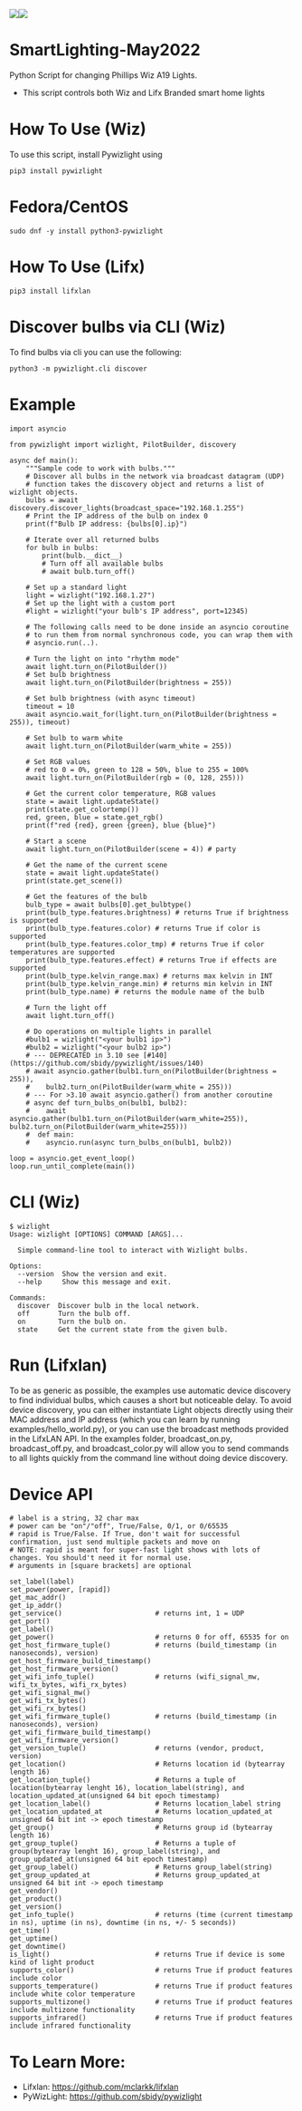 <img src=https://assets.ifttt.com/images/channels/851621020/icons/large.png><img src=https://play-lh.googleusercontent.com/k61DT9oYt_BPdzjAFokLY5e-He-YSl7-eZHeieaVO45XDAwQ6ebegsS_ZsQytca2zWM>
# SmartLighting-May2022
Python Script for changing Phillips Wiz A19 Lights.

- This script controls both Wiz and Lifx Branded smart home lights

# How To Use (Wiz)
To use this script, install Pywizlight using 
```
pip3 install pywizlight
```
# Fedora/CentOS
```
sudo dnf -y install python3-pywizlight
```

# How To Use (Lifx)
```
pip3 install lifxlan
```

# Discover bulbs via CLI (Wiz)
To find bulbs via cli you can use the following:
```
python3 -m pywizlight.cli discover
```
# Example
```
import asyncio

from pywizlight import wizlight, PilotBuilder, discovery

async def main():
    """Sample code to work with bulbs."""
    # Discover all bulbs in the network via broadcast datagram (UDP)
    # function takes the discovery object and returns a list of wizlight objects.
    bulbs = await discovery.discover_lights(broadcast_space="192.168.1.255")
    # Print the IP address of the bulb on index 0
    print(f"Bulb IP address: {bulbs[0].ip}")

    # Iterate over all returned bulbs
    for bulb in bulbs:
        print(bulb.__dict__)
        # Turn off all available bulbs
        # await bulb.turn_off()

    # Set up a standard light
    light = wizlight("192.168.1.27")
    # Set up the light with a custom port
    #light = wizlight("your bulb's IP address", port=12345)

    # The following calls need to be done inside an asyncio coroutine
    # to run them from normal synchronous code, you can wrap them with
    # asyncio.run(..).

    # Turn the light on into "rhythm mode"
    await light.turn_on(PilotBuilder())
    # Set bulb brightness
    await light.turn_on(PilotBuilder(brightness = 255))

    # Set bulb brightness (with async timeout)
    timeout = 10
    await asyncio.wait_for(light.turn_on(PilotBuilder(brightness = 255)), timeout)

    # Set bulb to warm white
    await light.turn_on(PilotBuilder(warm_white = 255))

    # Set RGB values
    # red to 0 = 0%, green to 128 = 50%, blue to 255 = 100%
    await light.turn_on(PilotBuilder(rgb = (0, 128, 255)))

    # Get the current color temperature, RGB values
    state = await light.updateState()
    print(state.get_colortemp())
    red, green, blue = state.get_rgb()
    print(f"red {red}, green {green}, blue {blue}")

    # Start a scene
    await light.turn_on(PilotBuilder(scene = 4)) # party

    # Get the name of the current scene
    state = await light.updateState()
    print(state.get_scene())

    # Get the features of the bulb
    bulb_type = await bulbs[0].get_bulbtype()
    print(bulb_type.features.brightness) # returns True if brightness is supported
    print(bulb_type.features.color) # returns True if color is supported
    print(bulb_type.features.color_tmp) # returns True if color temperatures are supported
    print(bulb_type.features.effect) # returns True if effects are supported
    print(bulb_type.kelvin_range.max) # returns max kelvin in INT
    print(bulb_type.kelvin_range.min) # returns min kelvin in INT
    print(bulb_type.name) # returns the module name of the bulb

    # Turn the light off
    await light.turn_off()

    # Do operations on multiple lights in parallel
    #bulb1 = wizlight("<your bulb1 ip>")
    #bulb2 = wizlight("<your bulb2 ip>")
    # --- DEPRECATED in 3.10 see [#140](https://github.com/sbidy/pywizlight/issues/140)
    # await asyncio.gather(bulb1.turn_on(PilotBuilder(brightness = 255)),
    #    bulb2.turn_on(PilotBuilder(warm_white = 255)))
    # --- For >3.10 await asyncio.gather() from another coroutine
    # async def turn_bulbs_on(bulb1, bulb2):
    #    await asyncio.gather(bulb1.turn_on(PilotBuilder(warm_white=255)), bulb2.turn_on(PilotBuilder(warm_white=255)))
    #  def main:
    #    asyncio.run(async turn_bulbs_on(bulb1, bulb2))

loop = asyncio.get_event_loop()
loop.run_until_complete(main())
```

# CLI (Wiz)
```
$ wizlight
Usage: wizlight [OPTIONS] COMMAND [ARGS]...

  Simple command-line tool to interact with Wizlight bulbs.

Options:
  --version  Show the version and exit.
  --help     Show this message and exit.

Commands:
  discover  Discover bulb in the local network.
  off       Turn the bulb off.
  on        Turn the bulb on.
  state     Get the current state from the given bulb.
  ```
  
# Run (Lifxlan)
To be as generic as possible, the examples use automatic device discovery to find individual bulbs, which causes a short but noticeable delay. To avoid device discovery, you can either instantiate Light objects directly using their MAC address and IP address (which you can learn by running examples/hello_world.py), or you can use the broadcast methods provided in the LifxLAN API. In the examples folder, broadcast_on.py, broadcast_off.py, and broadcast_color.py will allow you to send commands to all lights quickly from the command line without doing device discovery.

# Device API
```
# label is a string, 32 char max
# power can be "on"/"off", True/False, 0/1, or 0/65535
# rapid is True/False. If True, don't wait for successful confirmation, just send multiple packets and move on
# NOTE: rapid is meant for super-fast light shows with lots of changes. You should't need it for normal use.
# arguments in [square brackets] are optional

set_label(label)
set_power(power, [rapid])
get_mac_addr()
get_ip_addr()
get_service()                       # returns int, 1 = UDP
get_port()
get_label()
get_power()                         # returns 0 for off, 65535 for on
get_host_firmware_tuple()           # returns (build_timestamp (in nanoseconds), version)
get_host_firmware_build_timestamp()
get_host_firmware_version()
get_wifi_info_tuple()               # returns (wifi_signal_mw, wifi_tx_bytes, wifi_rx_bytes)
get_wifi_signal_mw()
get_wifi_tx_bytes()
get_wifi_rx_bytes()
get_wifi_firmware_tuple()           # returns (build_timestamp (in nanoseconds), version)
get_wifi_firmware_build_timestamp()
get_wifi_firmware_version()
get_version_tuple()                 # returns (vendor, product, version)
get_location()                      # Returns location id (bytearray length 16)
get_location_tuple()                # Returns a tuple of location(bytearray lenght 16), location_label(string), and location_updated_at(unsigned 64 bit epoch timestamp)
get_location_label()                # Returns location_label string
get_location_updated_at             # Returns location_updated_at unsigned 64 bit int -> epoch timestamp
get_group()                         # Returns group id (bytearray length 16)
get_group_tuple()                   # Returns a tuple of group(bytearray lenght 16), group_label(string), and group_updated_at(unsigned 64 bit epoch timestamp)
get_group_label()                   # Returns group_label(string)
get_group_updated_at                # Returns group_updated_at unsigned 64 bit int -> epoch timestamp
get_vendor()
get_product()
get_version()
get_info_tuple()                    # returns (time (current timestamp in ns), uptime (in ns), downtime (in ns, +/- 5 seconds))
get_time()
get_uptime()
get_downtime()
is_light()                          # returns True if device is some kind of light product
supports_color()                    # returns True if product features include color
supports_temperature()              # returns True if product features include white color temperature
supports_multizone()                # returns True if product features include multizone functionality
supports_infrared()                 # returns True if product features include infrared functionality
```

# To Learn More:
- Lifxlan: https://github.com/mclarkk/lifxlan
- PyWizLight: https://github.com/sbidy/pywizlight
